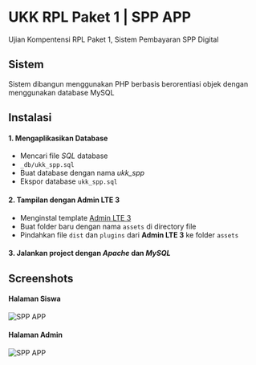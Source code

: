 
# UKK RPL Paket 1 | SPP APP

Ujian Kompentensi RPL Paket 1, Sistem Pembayaran SPP Digital
## Sistem

Sistem dibangun menggunakan PHP berbasis berorentiasi objek dengan menggunakan database MySQL
## Instalasi 
#### 1. Mengaplikasikan Database
- Mencari file *SQL* database
- `_db/ukk_spp.sql`
- Buat database dengan nama *ukk_spp*
- Ekspor database `ukk_spp.sql`

#### 2. Tampilan dengan Admin LTE 3
- Menginstal template [Admin LTE 3](https://github.com/ColorlibHQ/AdminLTE/releases)
- Buat folder baru dengan nama `assets` di directory file
- Pindahkan file `dist` dan `plugins` dari **Admin LTE 3** ke folder `assets`

#### 3. Jalankan project dengan *Apache* dan *MySQL*


## Screenshots


#### Halaman Siswa
![SPP APP](https://i.imgur.com/Klb5701.png)

#### Halaman Admin
![SPP APP](https://i.imgur.com/FwG5Aoh.png)
